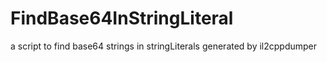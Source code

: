 # FindBase64InStringLiteral
a script to find base64 strings in stringLiterals generated by il2cppdumper